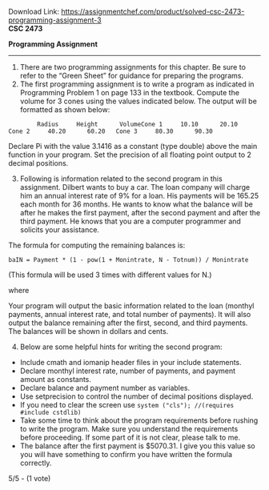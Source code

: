 Download Link: https://assignmentchef.com/product/solved-csc-2473-programming-assignment-3
<br>
<strong>CSC 2473</strong>

<strong>Programming Assignment</strong>

<hr>




<ol>

 <li>There are two programming assignments for this chapter. Be sure to refer to the “Green Sheet” for guidance for preparing the programs.</li>

 <li>The first programming assignment is to write a program as indicated in Programming Problem 1 on page 133 in the textbook. Compute the volume for 3 cones using the values indicated below. The output will be formatted as shown below:</li>

</ol>

<pre><code>        Radius     Height      VolumeCone 1     10.10      20.10     Cone 2     40.20      60.20   Cone 3     80.30      90.30   </code></pre>

Declare Pi with the value 3.1416 as a constant (type double) above the main function in your program. Set the precision of all floating point output to 2 decimal positions.

<ol start="3">

 <li>Following is information related to the second program in this assignment. Dilbert wants to buy a car. The loan company will charge him an annual interest rate of 9% for a loan. His payments will be 165.25 each month for 36 months. He wants to know what the balance will be after he makes the first payment, after the second payment and after the third payment. He knows that you are a computer programmer and solicits your assistance.</li>

</ol>

The formula for computing the remaining balances is:

<pre><code>baIN = Payment * (1 - pow(1 + Monintrate, N - Totnum)) / Monintrate</code></pre>

(This formula will be used 3 times with different values for N.)

where

Your program will output the basic information related to the loan (monthyl payments, annual interest rate, and total number of payments). It will also output the balance remaining after the first, second, and third payments. The balances will be shown in dollars and cents.

<ol start="4">

 <li>Below are some helpful hints for writing the second program:</li>

</ol>

<ul>

 <li>Include cmath and iomanip header files in your include statements.</li>

 <li>Declare monthyl interest rate, number of payments, and payment amount as constants.</li>

 <li>Declare balance and payment number as variables.</li>

 <li>Use setprecision to control the number of decimal positions displayed.</li>

 <li>If you need to clear the screen use <code>system ("cls"); //(requires #include cstdlib)</code></li>

 <li>Take some time to think about the program requirements before rushing to write the program. Make sure you understand the requirements before proceeding. If some part of it is not clear, please talk to me.</li>

 <li>The balance after the first payment is $5070.31. I give you this value so you will have something to confirm you have written the formula correctly.</li>

</ul>

5/5 - (1 vote)